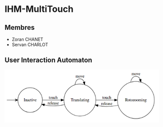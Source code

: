 # IHM-MultiTouch

## Membres

* Zoran CHANET
* Servan CHARLOT

## User Interaction Automaton

<img
  src="images/automaton.png"
  title="Automaton"
  width="500">
